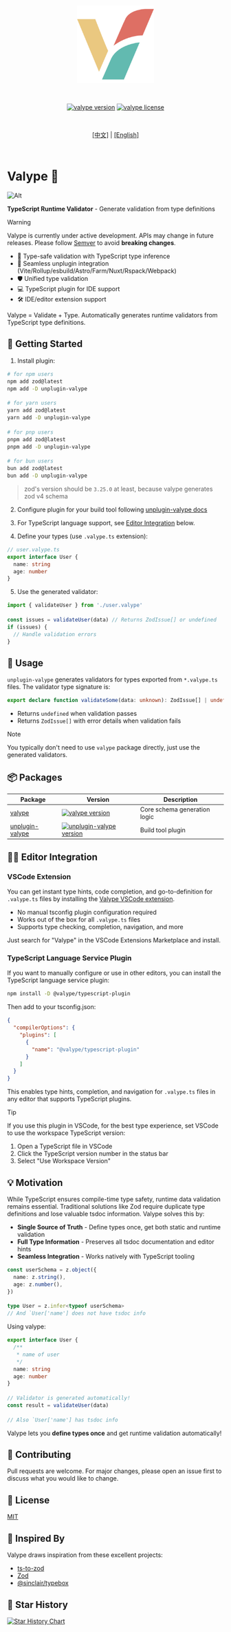<p align="center">
  <img width="180" src="./assets/logo.svg" alt="Valype log">
</p>
<br />

<p align="center">
  <a href="https://www.npmjs.com/package/valype"><img src="https://img.shields.io/npm/v/valype?color=a1b858&label=" alt="valype version"></a>
  <a href="./LICENSE"><img src="https://img.shields.io/npm/l/valype" alt="valype license"></a>
</p>
<br/>
<p align="center">
  <a href="./README.zh-CN.md">[中文]</a> | <a href="./README.md">[English]</a>
</p>
<br />

# Valype 🐉

![Alt](https://repobeats.axiom.co/api/embed/21d8a2a1bd32ca3de06711098fe077905c5e8adf.svg 'Repobeats analytics image')

**TypeScript Runtime Validator** - Generate validation from type definitions

> [!WARNING]
>
> Valype is currently under active development. APIs may change in future releases. Please follow [Semver](https://semver.org/) to avoid **breaking changes**.

- 🎯 Type-safe validation with TypeScript type inference
- 🔌 Seamless unplugin integration (Vite/Rollup/esbuild/Astro/Farm/Nuxt/Rspack/Webpack)
- 🛡️ Unified type validation
- 💻 TypeScript plugin for IDE support
- 🛠️ IDE/editor extension support

Valype = Validate + Type. Automatically generates runtime validators from TypeScript type definitions.

## 🚀 Getting Started

1. Install plugin:

```bash
# for npm users
npm add zod@latest
npm add -D unplugin-valype

# for yarn users
yarn add zod@latest
yarn add -D unplugin-valype

# for pnp users
pnpm add zod@latest
pnpm add -D unplugin-valype

# for bun users
bun add zod@latest
bun add -D unplugin-valype
```

> zod's version should be `3.25.0` at least, because valype generates zod v4 schema

2. Configure plugin for your build tool following [unplugin-valype docs](./packages/plugin/README.md)

3. For TypeScript language support, see [Editor Integration](#-editor-integration) below.

4. Define your types (use `.valype.ts` extension):

```typescript
// user.valype.ts
export interface User {
  name: string
  age: number
}
```

5. Use the generated validator:

```typescript
import { validateUser } from './user.valype'

const issues = validateUser(data) // Returns ZodIssue[] or undefined
if (issues) {
  // Handle validation errors
}
```

## 📖 Usage

`unplugin-valype` generates validators for types exported from `*.valype.ts` files. The validator type signature is:

```typescript
export declare function validateSome(data: unknown): ZodIssue[] | undefined
```

- Returns `undefined` when validation passes
- Returns `ZodIssue[]` with error details when validation fails

> [!NOTE]
>
> You typically don't need to use `valype` package directly, just use the generated validators.

## 📦 Packages

| Package                                                          | Version                                                                                                                                       | Description                  |
| ---------------------------------------------------------------- | --------------------------------------------------------------------------------------------------------------------------------------------- | ---------------------------- |
| [valype](https://www.npmjs.com/package/valype)                   | [![valype version](https://img.shields.io/npm/v/valype?color=a1b858&label=)](https://www.npmjs.com/package/valype)                            | Core schema generation logic |
| [unplugin-valype](https://www.npmjs.com/package/unplugin-valype) | [![unplugin-valype version](https://img.shields.io/npm/v/unplugin-valype?color=a1b858&label=)](https://www.npmjs.com/package/unplugin-valype) | Build tool plugin            |

## 🧑‍💻 Editor Integration

### VSCode Extension

You can get instant type hints, code completion, and go-to-definition for `.valype.ts` files by installing the [Valype VSCode extension](https://marketplace.visualstudio.com/items?itemName=yuzheng14.vscode-valype).

- No manual tsconfig plugin configuration required
- Works out of the box for all `.valype.ts` files
- Supports type checking, completion, navigation, and more

Just search for "Valype" in the VSCode Extensions Marketplace and install.

### TypeScript Language Service Plugin

If you want to manually configure or use in other editors, you can install the TypeScript language service plugin:

```bash
npm install -D @valype/typescript-plugin
```

Then add to your tsconfig.json:

```json
{
  "compilerOptions": {
    "plugins": [
      {
        "name": "@valype/typescript-plugin"
      }
    ]
  }
}
```

This enables type hints, completion, and navigation for `.valype.ts` files in any editor that supports TypeScript plugins.

> [!TIP]
> If you use this plugin in VSCode, for the best type experience, set VSCode to use the workspace TypeScript version:
> 1. Open a TypeScript file in VSCode
> 2. Click the TypeScript version number in the status bar
> 3. Select "Use Workspace Version"

## 💡 Motivation

While TypeScript ensures compile-time type safety, runtime data validation remains essential. Traditional solutions like Zod require duplicate type definitions and lose valuable tsdoc information. Valype solves this by:

- **Single Source of Truth** - Define types once, get both static and runtime validation
- **Full Type Information** - Preserves all tsdoc documentation and editor hints
- **Seamless Integration** - Works natively with TypeScript tooling

```typescript
const userSchema = z.object({
  name: z.string(),
  age: z.number(),
})

type User = z.infer<typeof userSchema>
// And `User['name'] does not have tsdoc info
```

Using valype:

```typescript
export interface User {
  /**
   * name of user
   */
  name: string
  age: number
}

// Validator is generated automatically!
const result = validateUser(data)

// Also `User['name'] has tsdoc info
```

Valype lets you **define types once** and get runtime validation automatically!

## 🥰 Contributing

Pull requests are welcome. For major changes, please open an issue first to discuss what you would like to change.

## 🪪 License

[MIT](./LICENSE)

## 🙏 Inspired By

Valype draws inspiration from these excellent projects:

- [ts-to-zod](https://github.com/fabien0102/ts-to-zod)
- [Zod](https://github.com/colinhacks/zod)
- [@sinclair/typebox](https://github.com/sinclairzx81/typebox)

## 🌟 Star History

[![Star History Chart](https://api.star-history.com/svg?repos=yuzheng14/valype&type=Date)](https://www.star-history.com/#yuzheng14/valype&Date)
